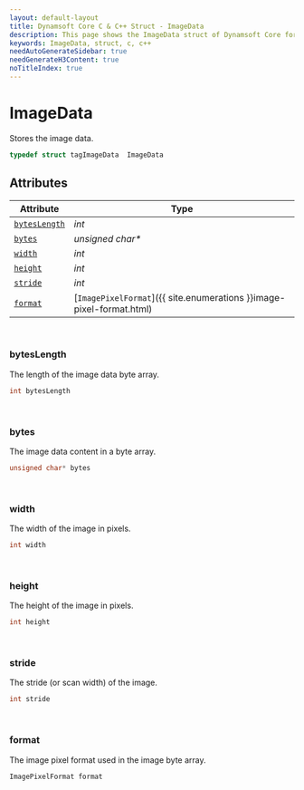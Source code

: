 ```yaml
---
layout: default-layout
title: Dynamsoft Core C & C++ Struct - ImageData
description: This page shows the ImageData struct of Dynamsoft Core for C & C++ Language.
keywords: ImageData, struct, c, c++
needAutoGenerateSidebar: true
needGenerateH3Content: true
noTitleIndex: true
---
```



# ImageData
Stores the image data.  

```cpp
typedef struct tagImageData  ImageData
```


## Attributes
    
| Attribute | Type |
|---------- | ---- |
| [`bytesLength`](#byteslength) | *int* |
| [`bytes`](#bytes) | *unsigned char\** |
| [`width`](#width) | *int* |
| [`height`](#height) | *int* |
| [`stride`](#stride) | *int* |
| [`format`](#format) | [`ImagePixelFormat`]({{ site.enumerations }}image-pixel-format.html) |


&nbsp;

### bytesLength
The length of the image data byte array. 
```cpp
int bytesLength
```

&nbsp;

### bytes
The image data content in a byte array. 
```cpp
unsigned char* bytes
```

&nbsp;

### width
The width of the image in pixels.  
```cpp
int width
```

&nbsp;

### height
The height of the image in pixels.  
```cpp
int height
```

&nbsp;

### stride
The stride (or scan width) of the image. 
```cpp
int stride
```

&nbsp;

### format
The image pixel format used in the image byte array. 
```cpp
ImagePixelFormat format
```
  

